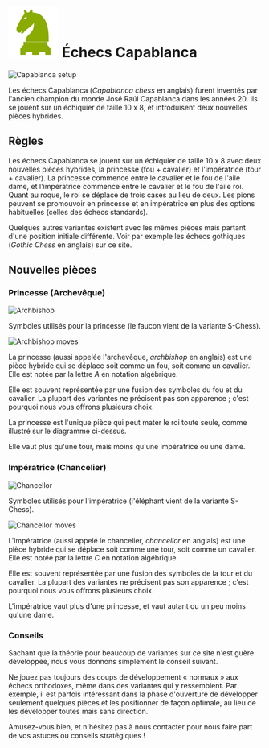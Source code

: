 # ![capablanca](https://github.com/gbtami/pychess-variants/blob/master/static/icons/capablanca.svg) Échecs Capablanca

![Capablanca setup](https://github.com/gbtami/pychess-variants/blob/master/static/images/CVariantsGuide/Capablanca.png)

Les échecs Capablanca (*Capablanca chess* en anglais) furent inventés par l'ancien champion du monde José Raúl Capablanca dans les années 20. Ils se jouent sur un échiquier de taille 10 x 8, et introduisent deux nouvelles pièces hybrides.

## Règles

Les échecs Capablanca se jouent sur un échiquier de taille 10 x 8 avec deux nouvelles pièces hybrides, la princesse (fou + cavalier) et l'impératrice (tour + cavalier). La princesse commence entre le cavalier et le fou de l'aile dame, et l'impératrice commence entre le cavalier et le fou de l'aile roi. Quant au roque, le roi se déplace de trois cases au lieu de deux. Les pions peuvent se promouvoir en princesse et en impératrice en plus des options habituelles (celles des échecs standards).

Quelques autres variantes existent avec les mêmes pièces mais partant d'une position initiale différente. Voir par exemple les échecs gothiques (*Gothic Chess* en anglais) sur ce site.

## Nouvelles pièces

### Princesse (Archevêque)

![Archbishop](https://github.com/gbtami/pychess-variants/blob/master/static/images/CVariantsGuide/Princesses.png)

Symboles utilisés pour la princesse (le faucon vient de la variante S-Chess).

![Archbishop moves](https://github.com/gbtami/pychess-variants/blob/master/static/images/CVariantsGuide/Archbishop.png)

La princesse (aussi appelée l'archevêque, *archbishop* en anglais) est une pièce hybride qui se déplace soit comme un fou, soit comme un cavalier. Elle est notée par la lettre *A* en notation algébrique.

Elle est souvent représentée par une fusion des symboles du fou et du cavalier. La plupart des variantes ne précisent pas son apparence ; c'est pourquoi nous vous offrons plusieurs choix.

La princesse est l'unique pièce qui peut mater le roi toute seule, comme illustré sur le diagramme ci-dessus.

Elle vaut plus qu'une tour, mais moins qu'une impératrice ou une dame.

### Impératrice (Chancelier)

![Chancellor](https://github.com/gbtami/pychess-variants/blob/master/static/images/CVariantsGuide/Empresses.png)

Symboles utilisés pour l'impératrice (l'éléphant vient de la variante S-Chess).

![Chancellor moves](https://github.com/gbtami/pychess-variants/blob/master/static/images/CVariantsGuide/Chancellor.png)

L'impératrice (aussi appelé le chancelier, *chancellor* en anglais) est une pièce hybride qui se déplace soit comme une tour, soit comme un cavalier. Elle est notée par la lettre *C* en notation algébrique.

Elle est souvent représentée par une fusion des symboles de la tour et du cavalier. La plupart des variantes ne précisent pas son apparence ; c'est pourquoi nous vous offrons plusieurs choix.

L'impératrice vaut plus d'une princesse, et vaut autant ou un peu moins qu'une dame.

### Conseils

Sachant que la théorie pour beaucoup de variantes sur ce site n'est guère développée, nous vous donnons simplement le conseil suivant.

Ne jouez pas toujours des coups de développement « normaux » aux échecs orthodoxes, même dans des variantes qui y ressemblent. Par exemple, il est parfois intéressant dans la phase d'ouverture de développer seulement quelques pièces et les positionner de façon optimale, au lieu de les développer toutes mais sans direction.

Amusez-vous bien, et n'hésitez pas à nous contacter pour nous faire part de vos astuces ou conseils stratégiques !
